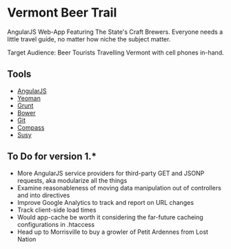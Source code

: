 Vermont Beer Trail
=============

AngularJS Web-App Featuring The State's Craft Brewers. Everyone needs a little travel guide, no matter how niche the subject matter.

Target Audience: Beer Tourists Travelling Vermont with cell phones in-hand.

Tools
---------------

* [AngularJS](http://angularjs.org/)
* [Yeoman](http://yeoman.io/)
* [Grunt](http://gruntjs.com/)
* [Bower](http://bower.io/)
* [Git](http://git-scm.com/)
* [Compass](http://compass-style.org/)
* [Susy](http://susy.oddbird.net/)

To Do for version 1.*
---------------------

* More AngularJS service providers for third-party GET and JSONP requests, aka modularize all the things
* Examine reasonableness of moving data manipulation out of controllers and into directives
* Improve Google Analytics to track and report on URL changes
* Track client-side load times
* Would app-cache be worth it considering the far-future cacheing configurations in .htaccess
* Head up to Morrisville to buy a growler of Petit Ardennes from Lost Nation
